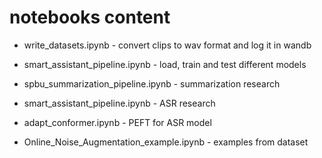 # notebooks content

* write_datasets.ipynb - convert clips to wav format and log it in wandb

* smart_assistant_pipeline.ipynb - load, train and test different models

* spbu_summarization_pipeline.ipynb - summarization research

* smart_assistant_pipeline.ipynb - ASR research

* adapt_conformer.ipynb - PEFT for ASR model

* Online_Noise_Augmentation_example.ipynb - examples from dataset